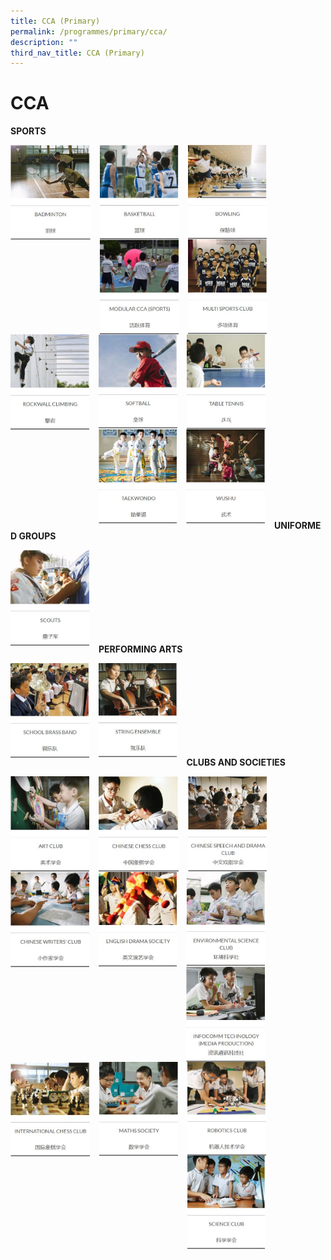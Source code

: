 ```yaml
---
title: CCA (Primary)
permalink: /programmes/primary/cca/
description: ""
third_nav_title: CCA (Primary)
---
```

# CCA
**SPORTS**

<p><a href="https://staging.d2r0kwuamjw0vo.amplifyapp.com/programmes/primary/cca/badminton/">
<img src="/images/CCA/Primary/Badminton.jpg" style="width:25.3%;margin-right:15px;" align = "left">
</a></p>

<p><a href="https://staging.d2r0kwuamjw0vo.amplifyapp.com/programmes/primary/cca/basketball/">
<img src="/images/CCA/Primary/Basketball.jpg" style="width:25%;margin-right:15px;" align = "left">
</a></p>


<p><a href="https://staging.d2r0kwuamjw0vo.amplifyapp.com/programmes/primary/cca/bowling/">
<img src="/images/CCA/Primary/Bowling.jpg" style="width:25%;margin-right:15px;" align = "left">
</a></p>

<br><br><br><br><br><br><br><br>

<p><a href="https://staging.d2r0kwuamjw0vo.amplifyapp.com/programmes/primary/cca/modular-sports-cca/">
<img src="/images/CCA/Primary/Modular%20CCA%20(Sports).jpg" style="width:25%;margin-right:15px;" align = "left">
</a></p>

<p><a href="https://staging.d2r0kwuamjw0vo.amplifyapp.com/programmes/primary/cca/multi-sports-club/">
<img src="/images/CCA/Primary/Multi%20Sports%20Club.jpg" style="width:25%;margin-right:15px;" align = "left">
</a></p>


<p><a href="https://staging.d2r0kwuamjw0vo.amplifyapp.com/programmes/primary/cca/rockwall-climbing/">
<img src="/images/CCA/Primary/Rockwall%20Climbing.jpg" style="width:25%;margin-right:15px;" align = "left">
</a></p>

<br><br><br><br><br><br><br><br>

<p><a href="https://staging.d2r0kwuamjw0vo.amplifyapp.com/programmes/primary/cca/softball/">
<img src="/images/CCA/Primary/Softball.jpg" style="width:25%;margin-right:15px;" align = "left">
</a></p>

<p><a href="https://staging.d2r0kwuamjw0vo.amplifyapp.com/programmes/primary/cca/table-tennis/">
<img src="/images/CCA/Primary/Table%20Tennis.jpg" style="width:25%;margin-right:15px;" align = "left">
</a></p>


<p><a href="https://staging.d2r0kwuamjw0vo.amplifyapp.com/programmes/primary/cca/taekwando/">
<img src="/images/CCA/Primary/Taekwando.jpg" style="width:24.8%;margin-right:15px;" align = "left">
</a></p>

<br><br><br><br><br><br><br><br>

<p><a href="https://staging.d2r0kwuamjw0vo.amplifyapp.com/programmes/primary/cca/wushu/">
<img src="/images/CCA/Primary/Wushu.jpg" style="width:25%;margin-right:15px;" align = "left">
</a></p>

<br><br><br><br><br><br><br><br>


**UNIFORMED GROUPS**

<p><a href="https://staging.d2r0kwuamjw0vo.amplifyapp.com/programmes/primary/cca/scouts/">
<img src="/images/CCA/Primary/Scouts.jpg" style="width:25%;margin-right:15px;" align = "left">
</a></p>

<br><br><br><br><br><br><br><br>


**PERFORMING ARTS**


<p><a href="https://staging.d2r0kwuamjw0vo.amplifyapp.com/programmes/primary/cca/school-brass-band/">
<img src="/images/CCA/Primary/School%20Brass%20Band.jpg" style="width:25%;margin-right:15px;" align = "left">
</a></p>

<p><a href="https://staging.d2r0kwuamjw0vo.amplifyapp.com/programmes/primary/cca/string-ensemble/">
<img src="/images/CCA/Primary/String%20Ensemble.jpg" style="width:24.9%;margin-right:15px;" align = "left">
</a></p>

<br><br><br><br><br><br><br><br>


**CLUBS AND SOCIETIES**

<p><a href="https://staging.d2r0kwuamjw0vo.amplifyapp.com/programmes/primary/cca/art-club/">
<img src="/images/CCA/Primary/Art%20Club.jpg" style="width:25%;margin-right:15px;" align = "left">
</a></p>

<p><a href="https://staging.d2r0kwuamjw0vo.amplifyapp.com/programmes/primary/cca/chinese-chess-club/">
<img src="/images/CCA/Primary/Chinese%20Chess%20Club.jpg" style="width:25.3%;margin-right:15px;" align = "left">
</a></p>


<p><a href="https://staging.d2r0kwuamjw0vo.amplifyapp.com/programmes/primary/cca/chinese-speech-and-drama-club/">
<img src="/images/CCA/Primary/Chinese%20Speech%20and%20Drama%20Club.jpg" style="width:25%;margin-right:15px;" align = "left">
</a></p>

<br><br><br><br><br><br><br><br>

<p><a href="https://staging.d2r0kwuamjw0vo.amplifyapp.com/programmes/primary/cca/chinese-writers-club/">
<img src="/images/CCA/Primary/Chinese%20Writers'%20Club.jpg" style="width:25%;margin-right:15px;" align = "left">
</a></p>

<p><a href="https://staging.d2r0kwuamjw0vo.amplifyapp.com/programmes/primary/cca/english-drama-society/">
<img src="/images/CCA/Primary/English%20Drama%20Society.jpg" style="width:24.8%;margin-right:15px;" align = "left">
</a></p>


<p><a href="https://staging.d2r0kwuamjw0vo.amplifyapp.com/programmes/primary/cca/environmental-science-club/">
<img src="/images/CCA/Primary/Environmental%20Science%20Club.jpg" style="width:25%;margin-right:15px;" align = "left">
</a></p>

<br><br><br><br><br><br><br><br>

<p><a href="https://staging.d2r0kwuamjw0vo.amplifyapp.com/programmes/primary/cca/infocomm-technology-media-production/">
<img src="/images/CCA/Primary/Infocomm%20Technology%20(Media%20Production).jpg" style="width:25%;margin-right:15px;" align = "left">
</a></p>

<p><a href="https://staging.d2r0kwuamjw0vo.amplifyapp.com/programmes/primary/cca/international-chess-club/">
<img src="/images/CCA/Primary/International%20Chess%20Club.jpg" style="width:25.1%;margin-right:15px;" align = "left">
</a></p>


<p><a href="https://staging.d2r0kwuamjw0vo.amplifyapp.com/programmes/primary/cca/maths-society/">
<img src="/images/CCA/Primary/Maths%20Society.jpg" style="width:25%;margin-right:15px;" align = "left">
</a></p>

<br><br><br><br><br><br><br><br>

<p><a href="https://staging.d2r0kwuamjw0vo.amplifyapp.com/programmes/primary/cca/robotics-club/">
<img src="/images/CCA/Primary/Robotics%20Club.jpg" style="width:25%;margin-right:15px;" align = "left">
</a></p>

<p><a href="https://staging.d2r0kwuamjw0vo.amplifyapp.com/programmes/primary/cca/science-club/">
<img src="/images/CCA/Primary/Science%20Club.jpg" style="width:24.8%;margin-right:15px;" align = "left">
</a></p>